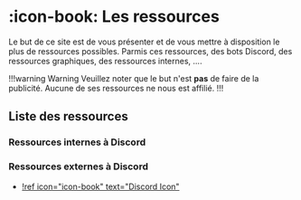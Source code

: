 # :icon-book: Les ressources 

Le but de ce site est de vous présenter et de vous mettre à disposition le plus de ressources possibles. 
Parmis ces ressources, des bots Discord, des ressources graphiques, des ressources internes, ....

!!!warning Warning
Veuillez noter que le but n'est **pas** de faire de la publicité. 
Aucune de ses ressources ne nous est affilié. 
!!!

## Liste des ressources 

### Ressources internes à Discord


### Ressources externes à Discord 

- [!ref icon="icon-book" text="Discord Icon"](./discordicon.md)